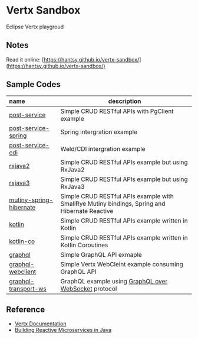 # Vertx Sandbox

Eclipse Vertx playgroud 


## Notes

Read it online: [https://hantsy.github.io/vertx-sandbox/](https://hantsy.github.io/vertx-sandbox/)

## Sample Codes
| name                                                         | description                                                  |
| :----------------------------------------------------------- | ------------------------------------------------------------ |
| [post-service](https://github.com/hantsy/vertx-sandbox/tree/master/post-service)| Simple CRUD RESTful APIs with PgClient example|
| [post-service-spring](https://github.com/hantsy/vertx-sandbox/tree/master/post-service-spring)| Spring intergration example|
| [post-service-cdi](https://github.com/hantsy/vertx-sandbox/tree/master/post-service-cdi)| Weld/CDI intergration example|
| [rxjava2](https://github.com/hantsy/vertx-sandbox/tree/master/rxjava2)| Simple CRUD RESTful APIs example but using RxJava2|
| [rxjava3](https://github.com/hantsy/vertx-sandbox/tree/master/rxjava3)| Simple CRUD RESTful APIs example but using RxJava3|
| [mutiny-spring-hibernate](https://github.com/hantsy/vertx-sandbox/tree/master/mutiny-spring-hibernate)| Simple CRUD RESTful APIs example with SmallRye Mutiny bindings, Spring and Hibernate Reactive|
| [kotlin](https://github.com/hantsy/vertx-sandbox/tree/master/kotlin)| Simple CRUD RESTful APIs example written in Kotlin|
| [kotlin-co](https://github.com/hantsy/vertx-sandbox/tree/master/kotlin-co)| Simple CRUD RESTful APIs example written in Kotlin Coroutines|
| [graphql](https://github.com/hantsy/vertx-sandbox/tree/master/graphql)| Simple GraphQL API exmaple|
| [graphql-webclient](https://github.com/hantsy/vertx-sandbox/tree/master/graphql-webclient)| Simple Vertx WebCleint example consuming GraphQL API |
| [graphql-transport-ws](https://github.com/hantsy/vertx-sandbox/tree/master/graphql-transport-ws)| GraphQL example using [GraphQL over WebSocket](https://github.com/enisdenjo/graphql-ws) protocol |


## Reference

* [Vertx Documentation](https://vertx.io/docs/)
* [Building Reactive Microservices in Java](https://developers.redhat.com/promotions/building-reactive-microservices-in-java)
